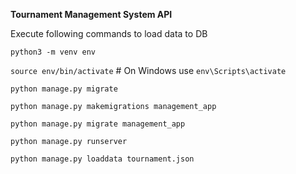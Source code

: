 **Tournament Management System API**

Execute following commands to load data to DB

`python3 -m venv env`

`source env/bin/activate`  # On Windows use `env\Scripts\activate`

`python manage.py migrate`

`python manage.py makemigrations management_app`

`python manage.py migrate management_app`

`python manage.py runserver` 

`python manage.py loaddata tournament.json`
